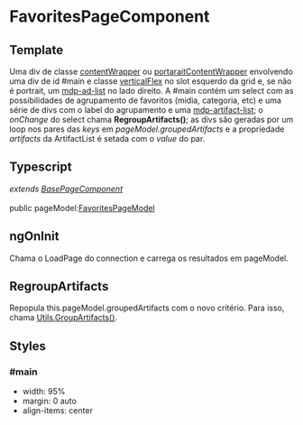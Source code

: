 # FavoritesPageComponent

## Template
Uma div de classe [contentWrapper](/Docs/src/Styles.md#.contentWrapper) ou [portaraitContentWrapper](/Docs/src/Styles.md#.contentWrapperPortrait) envolvendo uma div de id #main e classe [verticalFlex](/Docs/src/Styles.md#.verticalFlex) no slot esquerdo da grid e, se não é portrait, um [mdp-ad-list](/Docs/src/app/components/structure/AdList.md) no lado direito. A #main contém um select com as possibilidades de agrupamento de favoritos (midia, categoria, etc) e uma série de divs com o label do agrupamento e uma [mdp-artifact-list](/Docs/src/app/components/structure/ArtifactList.md); o *onChange* do select chama **RegroupArtifacts()**; as divs são geradas por um loop nos pares das *keys* em *pageModel.groupedArtifacts* e a propriedade *artifacts* da ArtifactList é setada com o *value* do par.  
## Typescript
*extends [BasePageComponent](/Docs/src/app/components/pages/BasePage.md)*<br><br>
public pageModel:[FavoritesPageModel](/Docs/src/app/models/pages/FavoritesPageModel.md)
## ngOnInit
Chama o LoadPage do connection e carrega os resultados em pageModel. 
## RegroupArtifacts
Repopula this.pageModel.groupedArtifacts com o novo critério. Para isso, chama [Utils.GroupArtifacts()](/Docs/src/app/classes/Utils.md#groupartifactsgroupbystringbaseartifactsartifact-dictionary).
## Styles
### \#main 
- width: 95%
- margin: 0 auto
- align-items: center